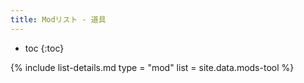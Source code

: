 ```yaml
---
title: Modリスト - 道具
---
```


- toc
{:toc}

{% include list-details.md
  type = "mod"
  list = site.data.mods-tool
%}
